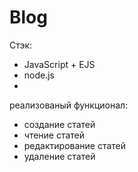 # Blog
Стэк:
- JavaScript + EJS
- node.js
- 
реализованый функционал:
- создание статей
- чтение статей
- редактирование статей
- удаление статей
